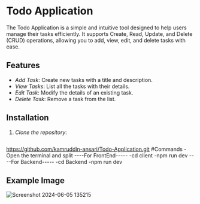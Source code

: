 # Todo Application

The Todo Application is a simple and intuitive tool designed to help users manage their tasks efficiently. It supports Create, Read, Update, and Delete (CRUD) operations, allowing you to add, view, edit, and delete tasks with ease.

## Features

- *Add Task*: Create new tasks with a title and description.
- *View Tasks*: List all the tasks with their details.
- *Edit Task*: Modify the details of an existing task.
- *Delete Task*: Remove a task from the list.

## Installation

1. *Clone the repository*:
   ```sh
  https://github.com/kamruddin-ansari/Todo-Application.git
#Commands
-Open the terminal and split
----For FrontEnd-----
-cd client
-npm run dev
----For Backend-----
-cd Backend
-npm run dev
## Example Image
![Screenshot 2024-06-05 135215](https://github.com/kamruddin-ansari/Todo-Application/assets/137295216/5ef21b67-ee92-40c5-a72b-c900c0df149f)
